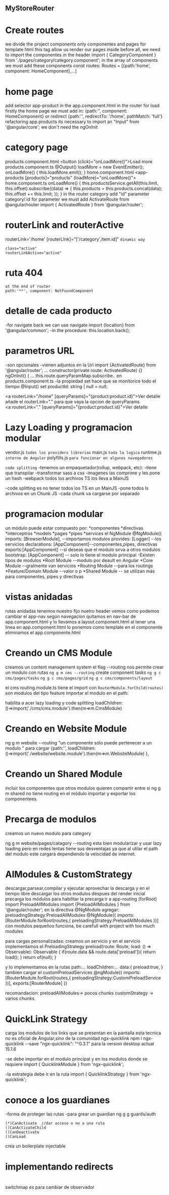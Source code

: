 ## MyStoreRouter
# Create routes
 we divide the project components only componentes and pages for template html
 this tag allow us render our pages inside
 <router-outlet></router-outlet> 
before all, we need to import the componentes in the header
    import { CategoryComponent } from './pages/category/category.component';
in the array of components we must add these components
    const routes: Routes = [{path:'home', component: HomeComponent},...]

# home page
 add selector app-product in the app.component.html
 in the router for load firstly the home page we must add in:
    {path:'', component: HomeComponent}
or redirect
    {path:'', redirectTo: '/home', pathMatch: 'full'}
refactoring app.products 
its necessary to import an "Input"  from '@angular/core'; 
we don't need the ngOnInit

# category page
products.component.html
   <button (click)="onLoadMore()">Load more</button>
products.component.ts
    @Output() loadMore = new EventEmitter();
    onLoadMore() {
      this.loadMore.emit();
    }
home.component.html
   <app-products [products]="products" (loadMore)="onLoadMore()"></app-products>
home.component.ts
    onLoadMore() {
        this.productsService.getAll(this.limit, this.offset).subscribe((data) => {
        this.products = this.products.concat(data);
        this.offset += this.limit;
        });
    }
 in the router category add "id" parameter 
    category/:id
 for parameter we must add ActivateRoute from @angular/router
    import { ActivatedRoute } from '@angular/router';

# routerLink and routerActive
routerLink='/home'
[routerLInk]="['/category',item.id]"     `dinamic way`

    class="active"
    routerLinkActive="active"

# ruta 404
    at the end of router
    path:'**', component: NotFoundComponent

# detalle de cada producto
 -for navigate back we can use navigate
 import {location} from '@angular/common';
 -in the procedure:
 this.location.back();
 # parametros URL
 -son opcionales
 -vienen adjuntos en la Url
 import {ActivatedRoute} from '@angular/router';
 ...
 constructor(private route: ActivatedRoute) {}
 ngOnInit() {
    ...
    this.route.queryParamMap.subscribe..
en products.component.ts
-la propiedad set hace que se monitorice todo el tiempo
      @Input() set productId: string | null = null;

<a routerLink="/home" [queryParams]="{product:product.id}">Ver detalle</a>
añade el routerLink="." para que vaya la opcion de queryParams  
<a routerLink="." [queryParams]="{product:product.id}">Ver detalle</a>

# Lazy Loading y programacion modular
vendor.js `todos los providers librerias`
main.js  `toda la logica`
runtime.js `interno de Angular` 
polyfills.js `para funcionar en algunos navegadores`

 `code splitting`
 -tenemos un empaquetador(rollup, webpack, etc):
    -tiene que transpilar
    -transformar sass a css
    -imagenes las comprime y les pone un hash
-webpack
    todos los archivos TS los lleva a MainJS

-code splitting es no tener todos los TS en un MainJS
-pone todos ls archivos en un Chunk JS
-cada chunk va cargarse por separado

# programacion modular
un módulo puede estar compuesto por:
    *componentes
    *directivas
    *interceptros
    *models
    *pages
    *pipes
    *services
el NgModule
@NgModule({
  imports: [BrowserModule],  --importamos modulos 
  provides: [Logger]  --los servicios
  declarations: [AppComponent]--componentes,pipes, directivas
  exports:[AppComponent]    --si deseas que el modulo sirva a otros modulos
  bootstrap: [AppComponent]  -- solo lo tiene el modulo principal
-Existen tipos de modulos
    *Root Module  --modulo por deault en Angular
    *Core Module  --gralmente van servicios
    *Routing Module --para los routings
    *Feature/Domain Module --valor o p
    *Shared Module -- se utilizan más para componentes, pipes y directivas

# vistas anidadas
rutas anidadas tenemos nuestro 
<app-nav></app-nav>   fijo nuetro header
<router-outlet></router-outlet>
vemos como podemos cambiar el app-nav según navegacion
quitamos en nav-bar de app.component.html y lo llevamos a layout.component.html
al tener una linea en app.component.html lo ponemos como template en el componente
eliminamos el app.componente.html

# Creando un CMS Module
creamos un content management system
el flag --routing nos permite crear un modulo con rutas
`ng g m cms --routing`
create component tasks
`ng g c cms/pages/tasks`
`ng g c cms/pages/grid`
`ng g c cms/components/layout`

el cms routing.module.ts tiene el import con `RouterModule.forChild(routes)`
son modulos del tipo feature
importar el modulo en el path:

habilita a acer lazy loading y code splitting
loadChildren:()=>import('./cms/cms.module').then(m=>m.CmsModule)

# Creando en Website Module 
ng g m website --routing
"un componente sólo puede pertenecer a un modulo "
para cargar 
 {path:'',
    loadChildren:()=>import('./website/website.module').then(m=>m.WebsiteModule)
   },

# Creando un Shared Module 
incluir los componentes que otros modulos quieren compartir entre sí
ng g m shared   no tiene routing
en el módulo importar y exportar los componentees.

# Precarga de modulos
creamos un nuevo modulo para category

ng g m website/pages/catagory --routing
esta bien modularizar y usar lazy loading
pero en redes lentas tiene sus desventajas ya que al utilar el path del modulo este cargará dependiendo
la velocidad de internet.

# AlModules & CustomStrategy
descargar,parsear,compilar y ejecutar
aprovechar la descarga y en el tiempo libre descargar los otros modulos
despues del render inicial precarga los módulos
para habilitar la precarga ir a app-routing (forRoot)
import PreloadAllModules
    import {PreloadAllModules } from '@angular/router';
en la directiva @NgModule agregar: preloadingStrategy:PreloadAllModules
  @NgModule({
  imports: [RouterModule.forRoot(routes,{
    preloadingStrategy:PreloadAllModules
  })]
con modulos pequeños funciona, be carefull with project with too much modules

para cargas personalizadas:
creamos un servicio y en el servicio implementamos el PreloadingStrategy
    preload(route: Route, load: () => Observable<any>): Observable<any> {
        if(route.data && route.data['preload']){
        return load();
        }
        return of(null);
    }

y lo implementamos en la rutas
    path:...
    loadChildren:...
    data:{
        preload:true,
    }
tambien cargar el customPreloadServices
@ngModule({
    imports:[RouterModule.forRoot(routes,{
    preloadingStrategy:CustomPreloadService
    })],
    exports:[RouterModule]
})

recomandacion:
preloadAllModules-> pocos chunks
customStrategy -> varios chunks

# QuickLink Strategy
carga los modulos de los links que se presentan en la pantalla
esta tecnica no es oficial  de Angular,sino de la comunidad
ngx-quicklink
npm i ngx-quicklink --save
"ngx-quicklink": "^0.3.1"  para la version desktop actual 15.1.6

-se debe importar en el modulo principal y en los modulos donde se requiere
    import { QuicklinkModule } from 'ngx-quicklink';

-la estrategia debe ir en la ruta 
    import { QuicklinkStrategy } from 'ngx-quicklink';

# conoce a los guardianes
-forma de proteger las rutas
-para grear un guardian 
    ng g g guards/auth

    (*)CanActivate  //dar acceso o no a una ruta
    ()CanActivateChild
    ()CanDeactivate
    ()CanLoad
crea un boilerplate injectable

# implementando redirects
#
switchmap es para cambiar de observador